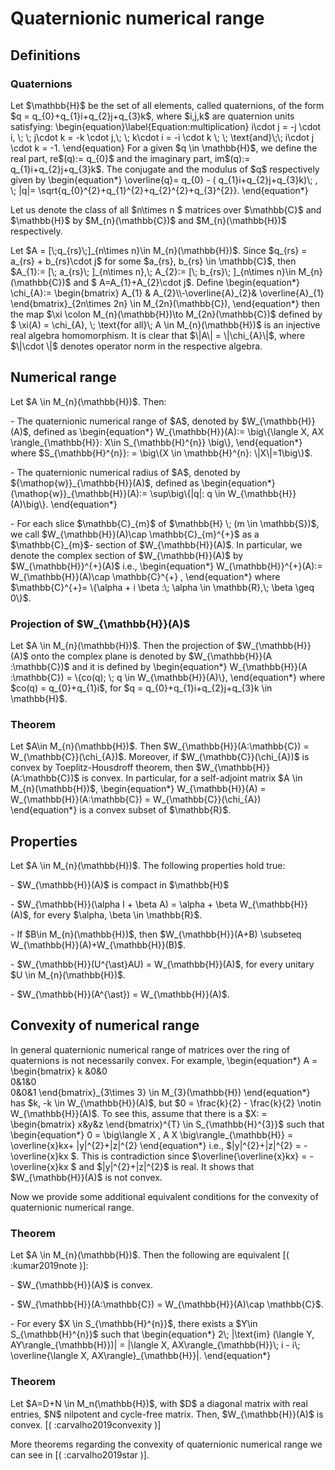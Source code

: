 Quaternionic numerical range
============================

Definitions
-----------

### Quaternions

Let \$\\mathbb{H}\$ be the set of all elements, called quaternions, of
the form \$q = q\_{0}+q\_{1}i+q\_{2}j+q\_{3}k\$, where \$i,j,k\$ are
quaternion units satisfying:
\\begin{equation}\\label{Equation:multiplication} i\\cdot j = -j \\cdot
i, \\; \\; j\\cdot k = -k \\cdot j,\\; \\; k\\cdot i = -i \\cdot k \\;
\\; \\text{and}\\;\\; i\\cdot j \\cdot k = -1. \\end{equation} For a
given \$q \\in \\mathbb{H}\$, we define the real part, re\$(q):=
q\_{0}\$ and the imaginary part, im\$(q):= q\_{1}i+q\_{2}j+q\_{3}k\$.
The conjugate and the modulus of \$q\$ respectively given by
\\begin{equation\*} \\overline{q}= q\_{0} - (
q\_{1}i+q\_{2}j+q\_{3}k)\\; , \\; \|q\|=
\\sqrt{q\_{0}\^{2}+q\_{1}\^{2}+q\_{2}\^{2}+q\_{3}\^{2}}.
\\end{equation\*}

Let us denote the class of all \$n\\times n \$ matrices over
\$\\mathbb{C}\$ and \$\\mathbb{H}\$ by \$M\_{n}(\\mathbb{C})\$ and
\$M\_{n}(\\mathbb{H})\$ respectively.

Let \$A = \[\\;q\_{rs}\\;\]\_{n\\times n}\\in M\_{n}(\\mathbb{H})\$.
Since \$q\_{rs} = a\_{rs} + b\_{rs}\\cdot j\$ for some \$a\_{rs},
b\_{rs} \\in \\mathbb{C}\$, then \$A\_{1}:= \[\\; a\_{rs}\\;
\]\_{n\\times n},\\; A\_{2}:= \[\\; b\_{rs}\\; \]\_{n\\times n}\\in
M\_{n}(\\mathbb{C})\$ and \$ A=A\_{1}+A\_{2}\\cdot j\$. Define
\\begin{equation\*} \\chi\_{A}:= \\begin{bmatrix} A\_{1} &
A\_{2}\\\\-\\overline{A}\_{2}& \\overline{A}\_{1}
\\end{bmatrix}\_{2n\\times 2n} \\in M\_{2n}(\\mathbb{C}),
\\end{equation\*} then the map \$\\xi \\colon M\_{n}(\\mathbb{H})\\to
M\_{2n}(\\mathbb{C})\$ defined by \$ \\xi(A) = \\chi\_{A}, \\;
\\text{for all}\\; A \\in M\_{n}(\\mathbb{H})\$ is an injective real
algebra homomorphism. It is clear that \$\\\|A\\\| =
\\\|\\chi\_{A}\\\|\$, where \$\\\|\\cdot \\\|\$ denotes operator norm in
the respective algebra.

Numerical range
---------------

Let \$A \\in M\_{n}(\\mathbb{H})\$. Then:

\- The quaternionic numerical range of \$A\$, denoted by
\$W\_{\\mathbb{H}}(A)\$, defined as \\begin{equation\*}
W\_{\\mathbb{H}}(A):= \\big\\{\\langle X, AX \\rangle\_{\\mathbb{H}}:
X\\in S\_{\\mathbb{H}\^{n}} \\big\\}, \\end{equation\*} where
\$S\_{\\mathbb{H}\^{n}}: = \\big\\{X \\in \\mathbb{H}\^{n}:
\\\|X\\\|=1\\big\\}\$.

\- The quaternionic numerical radius of \$A\$, denoted by
\${\\mathop{w}}\_{\\mathbb{H}}(A)\$, defined as \\begin{equation\*}
{\\mathop{w}}\_{\\mathbb{H}}(A):= \\sup\\big\\{\|q\|: q \\in
W\_{\\mathbb{H}}(A)\\big\\}. \\end{equation\*}

\- For each slice \$\\mathbb{C}\_{m}\$ of \$\\mathbb{H} \\; (m \\in
\\mathbb{S})\$, we call \$W\_{\\mathbb{H}}(A)\\cap
\\mathbb{C}\_{m}\^{+}\$ as a \$\\mathbb{C}\_{m}\$- section of
\$W\_{\\mathbb{H}}(A)\$. In particular, we denote the complex section of
\$W\_{\\mathbb{H}}(A)\$ by \$W\_{\\mathbb{H}}\^{+}(A)\$ i.e.,
\\begin{equation\*} W\_{\\mathbb{H}}\^{+}(A):= W\_{\\mathbb{H}}(A)\\cap
\\mathbb{C}\^{+} , \\end{equation\*} where \$\\mathbb{C}\^{+}=
\\{\\alpha + i \\beta :\\; \\alpha \\in \\mathbb{R},\\; \\beta \\geq
0\\}\$.

### Projection of \$W\_{\\mathbb{H}}(A)\$

Let \$A \\in M\_{n}(\\mathbb{H})\$. Then the projection of
\$W\_{\\mathbb{H}}(A)\$ onto the complex plane is denoted by
\$W\_{\\mathbb{H}}(A :\\mathbb{C})\$ and it is defined by
\\begin{equation\*} W\_{\\mathbb{H}}(A :\\mathbb{C}) = \\{co(q); \\; q
\\in W\_{\\mathbb{H}}(A)\\}, \\end{equation\*} where \$co(q) =
q\_{0}+q\_{1}i\$, for \$q = q\_{0}+q\_{1}i+q\_{2}j+q\_{3}k \\in
\\mathbb{H}\$.

### Theorem

Let \$A\\in M\_{n}(\\mathbb{H})\$. Then
\$W\_{\\mathbb{H}}(A:\\mathbb{C}) = W\_{\\mathbb{C}}(\\chi\_{A})\$.
Moreover, if \$W\_{\\mathbb{C}}(\\chi\_{A})\$ is convex by
Toeplitz-Housdroff theorem, then \$W\_{\\mathbb{H}}(A:\\mathbb{C})\$ is
convex. In particular, for a self-adjoint matrix \$A \\in
M\_{n}(\\mathbb{H})\$, \\begin{equation\*} W\_{\\mathbb{H}}(A) =
W\_{\\mathbb{H}}(A:\\mathbb{C}) = W\_{\\mathbb{C}}(\\chi\_{A})
\\end{equation\*} is a convex subset of \$\\mathbb{R}\$.

Properties
----------

Let \$A \\in M\_{n}(\\mathbb{H})\$. The following properties hold true:

\- \$W\_{\\mathbb{H}}(A)\$ is compact in \$\\mathbb{H}\$

\- \$W\_{\\mathbb{H}}(\\alpha I + \\beta A) = \\alpha + \\beta
W\_{\\mathbb{H}}(A)\$, for every \$\\alpha, \\beta \\in \\mathbb{R}\$.

\- If \$B\\in M\_{n}(\\mathbb{H})\$, then \$W\_{\\mathbb{H}}(A+B)
\\subseteq W\_{\\mathbb{H}}(A)+W\_{\\mathbb{H}}(B)\$.

\- \$W\_{\\mathbb{H}}(U\^{\\ast}AU) = W\_{\\mathbb{H}}(A)\$, for every
unitary \$U \\in M\_{n}(\\mathbb{H})\$.

\- \$W\_{\\mathbb{H}}(A\^{\\ast}) = W\_{\\mathbb{H}}(A)\$.

Convexity of numerical range
----------------------------

In general quaternionic numerical range of matrices over the ring of
quaternions is not necessarily convex. For example, \\begin{equation\*}
A = \\begin{bmatrix} k &0&0\
0&1&0\
0&0&1 \\end{bmatrix}\_{3\\times 3} \\in M\_{3}(\\mathbb{H})
\\end{equation\*} has \$k, -k \\in W\_{\\mathbb{H}}(A)\$, but \$0 =
\\frac{k}{2} - \\frac{k}{2} \\notin W\_{\\mathbb{H}}(A)\$. To see this,
assume that there is a \$X: = \\begin{bmatrix} x&y&z \\end{bmatrix}\^{T}
\\in S\_{\\mathbb{H}\^{3}}\$ such that \\begin{equation\*} 0 =
\\big\\langle X , A X \\big\\rangle\_{\\mathbb{H}} = \\overline{x}kx+
\|y\|\^{2}+\|z\|\^{2} \\end{equation\*} i.e., \$\|y\|\^{2}+\|z\|\^{2} =
-\\overline{x}kx \$. This is contradiction since
\$\\overline{\\overline{x}kx} = - \\overline{x}kx \$ and
\$\|y\|\^{2}+\|z\|\^{2}\$ is real. It shows that \$W\_{\\mathbb{H}}(A)\$
is not convex.

Now we provide some additional equivalent conditions for the convexity
of quaternionic numerical range.

### Theorem

Let \$A \\in M\_{n}(\\mathbb{H})\$. Then the following are equivalent
\[( :kumar2019note )\]:

\- \$W\_{\\mathbb{H}}(A)\$ is convex.

\- \$W\_{\\mathbb{H}}(A:\\mathbb{C}) = W\_{\\mathbb{H}}(A)\\cap
\\mathbb{C}\$.

\- For every \$X \\in S\_{\\mathbb{H}\^{n}}\$, there exists a \$Y\\in
S\_{\\mathbb{H}\^{n}}\$ such that \\begin{equation\*} 2\\; \|\\text{im}
(\\langle Y, AY\\rangle\_{\\mathbb{H}})\| = \|\\langle X,
AX\\rangle\_{\\mathbb{H}}\\; i - i\\; \\overline{\\langle X,
AX\\rangle}\_{\\mathbb{H}}\|. \\end{equation\*}

### Theorem

Let \$A=D+N \\in M_n(\\mathbb{H})\$, with \$D\$ a diagonal matrix with
real entries, \$N\$ nilpotent and cycle-free matrix. Then,
\$W\_{\\mathbb{H}}(A)\$ is convex. \[( :carvalho2019convexity )\]

More theorems regarding the convexity of quaternionic numerical range we
can see in \[( :carvalho2019star )\].
